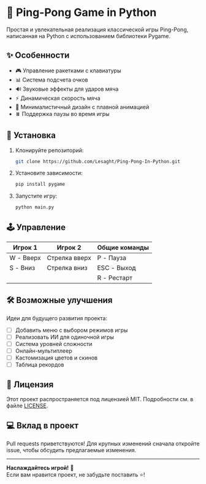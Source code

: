 # 🏓 Ping-Pong Game in Python

Простая и увлекательная реализация классической игры Ping-Pong, написанная на Python с использованием библиотеки Pygame.

## ✨ Особенности

- 🎮 Управление ракетками с клавиатуры
- 📊 Система подсчета очков
- 🔊 Звуковые эффекты для ударов мяча
- ⚡ Динамическая скорость мяча
- 🎨 Минималистичный дизайн с плавной анимацией
- ⏸️ Поддержка паузы во время игры

## 🚀 Установка

1. Клонируйте репозиторий:
   ```bash
   git clone https://github.com/Lesaght/Ping-Pong-In-Python.git
   ```
2. Установите зависимости:
   ```bash
   pip install pygame
   ```
3. Запустите игру:
   ```bash
   python main.py
   ```

## 🕹️ Управление

| Игрок 1          | Игрок 2           | Общие команды |
|-------------------|-------------------|---------------|
| W - Вверх         | Стрелка вверх     | P - Пауза     |
| S - Вниз          | Стрелка вниз      | ESC - Выход   |
|                   |                   | R - Рестарт   |

## 🛠️ Возможные улучшения

Идеи для будущего развития проекта:
- [ ] Добавить меню с выбором режимов игры
- [ ] Реализовать ИИ для одиночной игры
- [ ] Система уровней сложности
- [ ] Онлайн-мультиплеер
- [ ] Кастомизация цветов и скинов
- [ ] Таблица рекордов

## 📜 Лицензия

Этот проект распространяется под лицензией MIT. Подробности см. в файле [LICENSE](LICENSE).

## 💻 Вклад в проект

Pull requests приветствуются! Для крупных изменений сначала откройте issue, чтобы обсудить предлагаемые изменения.

---

**Наслаждайтесь игрой!** 🎉  
Если вам нравится проект, не забудьте поставить ⭐!
```
